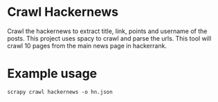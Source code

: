 # Crawl Hackernews

Crawl the hackernews to extract title, link, points and username of the posts. This project uses spacy to crawl and parse the urls. This tool will crawl 10 pages from the main news page in hackerrank.

# Example usage

    scrapy crawl hackernews -o hn.json
